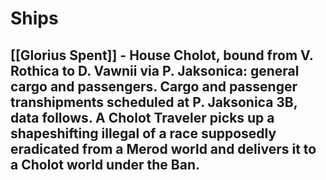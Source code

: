# Ships

[[Glorius Spent]] -  House Cholot, bound from V. Rothica to D. Vawnii via P. Jaksonica: general cargo and passengers. Cargo and passenger transhipments scheduled at P. Jaksonica 3B, data follows.
  A Cholot Traveler picks up a shapeshifting illegal of a race supposedly eradicated from a Merod world and delivers it to a Cholot world under the Ban.
- 



